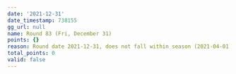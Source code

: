 ```yaml
---
date: '2021-12-31'
date_timestamp: 738155
gg_url: null
name: Round 83 (Fri, December 31)
points: {}
reason: Round date 2021-12-31, does not fall within season (2021-04-01 to 2021-12-30)
total_points: 0
valid: false
---
```

